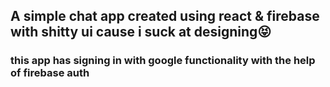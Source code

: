 ## A simple chat app created using react & firebase with shitty ui cause i suck at designing😝
### this app has signing in with google functionality with the help of firebase auth
